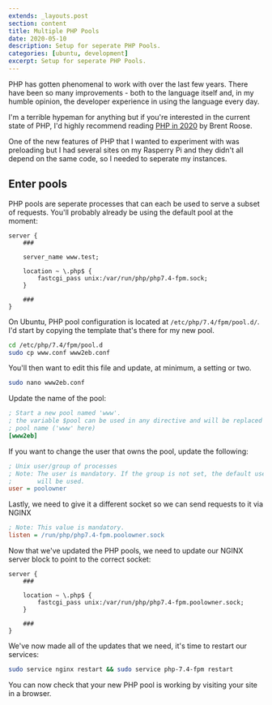 ```yaml
---
extends: _layouts.post
section: content
title: Multiple PHP Pools
date: 2020-05-10
description: Setup for seperate PHP Pools.
categories: [ubuntu, development]
excerpt: Setup for seperate PHP Pools.
---
```


PHP has gotten phenomenal to work with over the last few years.
There have been so many improvements - both to the language itself and, in my humble opinion, the developer experience in using the language every day.

I'm a terrible hypeman for anything but if you're interested in the current state of PHP, I'd highly recommend reading [PHP in 2020](https://stitcher.io/blog/php-in-2020) by Brent Roose.

One of the new features of PHP that I wanted to experiment with was preloading but I had several sites on my Rasperry Pi and they didn't all depend on the same code, so I needed to seperate my instances.

## Enter pools

PHP pools are seperate processes that can each be used to serve a subset of requests. You'll probably already be using the default pool at the moment:

```nginx
server {
    ###

    server_name www.test;

    location ~ \.php$ {
        fastcgi_pass unix:/var/run/php/php7.4-fpm.sock;
    }

    ###
}
```

On Ubuntu, PHP pool configuration is located at ```/etc/php/7.4/fpm/pool.d/```. I'd start by copying the template that's there for my new pool.

```bash
cd /etc/php/7.4/fpm/pool.d
sudo cp www.conf www2eb.conf
```

You'll then want to edit this file and update, at minimum, a setting or two.

```bash
sudo nano www2eb.conf
```

Update the name of the pool:

```ini
; Start a new pool named 'www'.
; the variable $pool can be used in any directive and will be replaced by the
; pool name ('www' here)
[www2eb]
```

If you want to change the user that owns the pool, update the following:

```ini
; Unix user/group of processes
; Note: The user is mandatory. If the group is not set, the default user's group
;       will be used.
user = poolowner
```

Lastly, we need to give it a different socket so we can send requests to it via NGINX

```ini
; Note: This value is mandatory.
listen = /run/php/php7.4-fpm.poolowner.sock
```

Now that we've updated the PHP pools, we need to update our NGINX server block to point to the correct socket:

```nginx
server {
    ###

    location ~ \.php$ {
        fastcgi_pass unix:/var/run/php/php7.4-fpm.poolowner.sock;
    }

    ###
}
```

We've now made all of the updates that we need, it's time to restart our services:

```bash
sudo service nginx restart && sudo service php-7.4-fpm restart
```

You can now check that your new PHP pool is working by visiting your site in a browser.